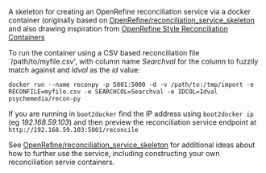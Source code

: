 A skeleton for creating an OpenRefine reconciliation service via a docker container (originally based on [OpenRefine/reconciliation_service_skeleton](https://github.com/OpenRefine/reconciliation_service_skeleton) and also drawing inspiration from [OpenRefine Style Reconciliation Containers](http://blog.ouseful.info/2015/02/02/openrefine-style-reconciliation-containers/)

To run the container using a CSV based reconciliation file `/path/to/myfile.csv', with column name *Searchval* for the column to fuzzily match against and *Idval* as the *id* value:

`docker run --name reconpy -p 5001:5000 -d -v /path/to:/tmp/import -e RECONFILE=myfile.csv -e SEARCHCOL=Searchval -e IDCOL=Idval psychemedia/recon-py`

If you are running in `boot2docker` find the IP address using `boot2docker ip` (eg *192.168.59.103*) and then preview the reconciliation service endpoint at `http://192.168.59.103:5001/reconcile`

See [OpenRefine/reconciliation_service_skeleton](https://github.com/OpenRefine/reconciliation_service_skeleton) for additional ideas about how to further use the service, including constructing your own reconciliation servie containers.

